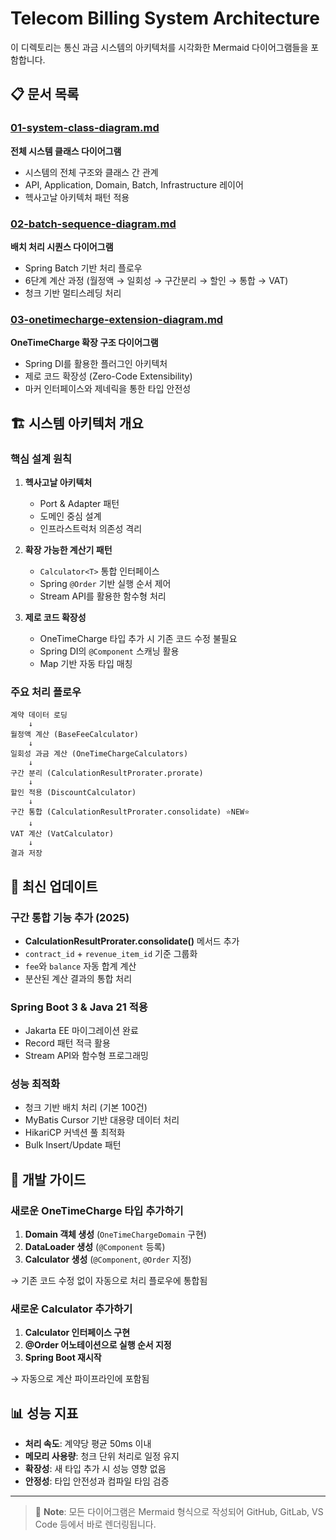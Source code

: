 # Telecom Billing System Architecture

이 디렉토리는 통신 과금 시스템의 아키텍처를 시각화한 Mermaid 다이어그램들을 포함합니다.

## 📋 문서 목록

### [01-system-class-diagram.md](./01-system-class-diagram.md)
**전체 시스템 클래스 다이어그램**
- 시스템의 전체 구조와 클래스 간 관계
- API, Application, Domain, Batch, Infrastructure 레이어
- 헥사고날 아키텍처 패턴 적용

### [02-batch-sequence-diagram.md](./02-batch-sequence-diagram.md)  
**배치 처리 시퀀스 다이어그램**
- Spring Batch 기반 처리 플로우
- 6단계 계산 과정 (월정액 → 일회성 → 구간분리 → 할인 → 통합 → VAT)
- 청크 기반 멀티스레딩 처리

### [03-onetimecharge-extension-diagram.md](./03-onetimecharge-extension-diagram.md)
**OneTimeCharge 확장 구조 다이어그램**
- Spring DI를 활용한 플러그인 아키텍처
- 제로 코드 확장성 (Zero-Code Extensibility)
- 마커 인터페이스와 제네릭을 통한 타입 안전성

## 🏗️ 시스템 아키텍처 개요

### 핵심 설계 원칙

1. **헥사고날 아키텍처**
   - Port & Adapter 패턴
   - 도메인 중심 설계
   - 인프라스트럭처 의존성 격리

2. **확장 가능한 계산기 패턴**
   - `Calculator<T>` 통합 인터페이스
   - Spring `@Order` 기반 실행 순서 제어
   - Stream API를 활용한 함수형 처리

3. **제로 코드 확장성**
   - OneTimeCharge 타입 추가 시 기존 코드 수정 불필요
   - Spring DI의 `@Component` 스캐닝 활용
   - Map 기반 자동 타입 매칭

### 주요 처리 플로우

```
계약 데이터 로딩 
    ↓
월정액 계산 (BaseFeeCalculator)
    ↓
일회성 과금 계산 (OneTimeChargeCalculators)
    ↓
구간 분리 (CalculationResultProrater.prorate)
    ↓
할인 적용 (DiscountCalculator)
    ↓
구간 통합 (CalculationResultProrater.consolidate) ⭐NEW⭐
    ↓
VAT 계산 (VatCalculator)
    ↓
결과 저장
```

## 🚀 최신 업데이트

### 구간 통합 기능 추가 (2025)
- **CalculationResultProrater.consolidate()** 메서드 추가
- `contract_id` + `revenue_item_id` 기준 그룹화
- `fee`와 `balance` 자동 합계 계산
- 분산된 계산 결과의 통합 처리

### Spring Boot 3 & Java 21 적용
- Jakarta EE 마이그레이션 완료
- Record 패턴 적극 활용
- Stream API와 함수형 프로그래밍

### 성능 최적화
- 청크 기반 배치 처리 (기본 100건)
- MyBatis Cursor 기반 대용량 데이터 처리
- HikariCP 커넥션 풀 최적화
- Bulk Insert/Update 패턴

## 🔧 개발 가이드

### 새로운 OneTimeCharge 타입 추가하기

1. **Domain 객체 생성** (`OneTimeChargeDomain` 구현)
2. **DataLoader 생성** (`@Component` 등록)
3. **Calculator 생성** (`@Component`, `@Order` 지정)

→ 기존 코드 수정 없이 자동으로 처리 플로우에 통합됨

### 새로운 Calculator 추가하기

1. **Calculator 인터페이스 구현**
2. **@Order 어노테이션으로 실행 순서 지정**
3. **Spring Boot 재시작**

→ 자동으로 계산 파이프라인에 포함됨

## 📊 성능 지표

- **처리 속도**: 계약당 평균 50ms 이내
- **메모리 사용량**: 청크 단위 처리로 일정 유지
- **확장성**: 새 타입 추가 시 성능 영향 없음
- **안정성**: 타입 안전성과 컴파일 타임 검증

---

> 📝 **Note**: 모든 다이어그램은 Mermaid 형식으로 작성되어 GitHub, GitLab, VS Code 등에서 바로 렌더링됩니다.